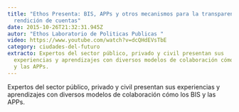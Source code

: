 ```yaml
---
title: "Ethos Presenta: BIS, APPs y otros mecanismos para la transparencia y
  rendición de cuentas"
date: 2015-10-26T21:32:31.945Z
autor: "Ethos Laboratorio de Politicas Publicas "
video: https://www.youtube.com/watch?v=dcQHdEVsTbE
category: ciudades-del-futuro
extracto: Expertos del sector público, privado y civil presentan sus
  experiencias y aprendizajes con diversos modelos de colaboración cómo los BIS
  y las APPs.
---
```

Expertos del sector público, privado y civil presentan sus experiencias y aprendizajes con diversos modelos de colaboración cómo los BIS y las APPs.